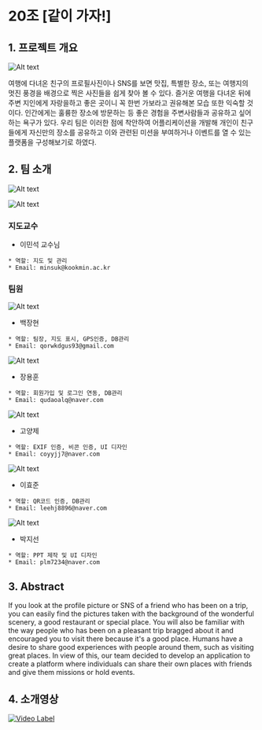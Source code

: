 # 20조 [같이 가자!]


## 1. 프로젝트 개요

![Alt text](/pic/같이가자.jpg)

여행에 다녀온 친구의 프로필사진이나 SNS를 보면 맛집, 특별한 장소, 또는 여행지의 멋진 풍경을 배경으로 찍은 사진들을 쉽게 찾아 볼 수 있다. 즐거운 여행을 다녀온 뒤에  주변 지인에게 자랑을하고 좋은 곳이니 꼭 한번 가보라고 권유해본 모습 또한 익숙할 것이다. 인간에게는 훌륭한 장소에 방문하는 등 좋은 경험을 주변사람들과 공유하고 싶어하는 욕구가 있다. 우리 팀은 이러한 점에 착안하여 어플리케이션을 개발해 개인이 친구들에게 자신만의 장소를 공유하고 이와 관련된 미션을 부여하거나 이벤트를 열 수 있는 플랫폼을 구성해보기로 하였다.

## 2. 팀 소개

![Alt text](/pic/단체사진.jpeg)

![Alt text](/pic/이민석교수님.jpg)

### 지도교수 

- 이민석 교수님

````
* 역할: 지도 및 관리 
* Email: minsuk@kookmin.ac.kr
````

### 팀원

![Alt text](/pic/장현.jpg)

- 백장현

````
* 역할: 팀장, 지도 표시, GPS인증, DB관리
* Email: qorwkdgus93@gmail.com
````

![Alt text](/pic/용훈.jpg)

- 장용훈

````
* 역할: 회원가입 및 로그인 연동, DB관리
* Email: qudaoalq@naver.com
````

![Alt text](/pic/양제.jpg)

- 고양제

````
* 역할: EXIF 인증, 비콘 인증, UI 디자인
* Email: coyyjj7@naver.com
````

![Alt text](/pic/효준.jpg)

- 이효준

````
* 역할: QR코드 인증, DB관리
* Email: leehj8896@naver.com
````

![Alt text](/pic/지선.jpg)

- 박지선

````
* 역할: PPT 제작 및 UI 디자인
* Email: plm7234@naver.com
````

## 3. Abstract

If you look at the profile picture or SNS of a friend who has been on a trip, you can easily find the pictures taken with the background of the wonderful scenery, a good restaurant or special place. You will also be familiar with the way people who has been on a pleasant trip bragged about it and encouraged you to visit there because it's a good place. Humans have a desire to share good experiences with people around them, such as visiting great places. In view of this, our team decided to develop an application to create a platform where individuals can share their own places with friends and give them missions or hold events.

## 4. 소개영상


[![Video Label](/pic/표지.png)](https://youtu.be/PR_88WqhLVE)





